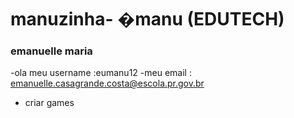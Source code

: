 # manuzinha- �manu (EDUTECH)
### emanuelle maria 
-ola meu username :eumanu12
-meu email : emanuelle.casagrande.costa@escola.pr.gov.br
- criar games 

<!---
eumanu12/eumanu12 is a ✨ special ✨ repository because its `README.md` (this file) appears on your GitHub profile.
You can click the Preview link to take a look at your changes.
->
- 👀 I’m interested in ...

- 🌱 I’m currently learning ...

- 💞️ I’m looking to collaborate on ...

- 📫 How to reach me ...

